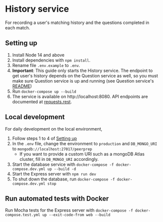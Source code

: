 # History service
For recording a user's matching history and the questions completed in each match.
## Setting up

1. Install Node 14 and above
2. Install dependencies with `npm install`.
3. Rename file `.env.example` to `.env`.
4. **Important**: This guide only starts the History service. The endpoint to get user's history depends on the Question service as well, so you must make sure Question service is up and running (see Question service's [README](../question-service/README.md))
5. Run `docker-compose up --build`
6. The service is available on http://localhost:8080. API endpoints are documented at [requests.rest](./requests.rest).

## Local development
For daily development on the local environment, 
1. Follow steps 1 to 4 of [Setting up](#setting-up)
2. In the `.env` file, change the environment to `production` and `DB_MONGO_URI` to `mongodb://localhost:27017/peerprep`
    - If you want to provide a custom URI such as a mongoDB Atlas cluster, fill in `DB_MONGO_URI` accordingly.
3. Start the database service with `docker-compose -f docker-compose.dev.yml up --build -d`
4. Start the Express server with `npm run dev`
5. To shut down the database, run `docker-compose -f docker-compose.dev.yml stop`

## Run automated tests with Docker
Run Mocha tests for the Express server with `docker-compose -f docker-compose.test.yml up --exit-code-from web --build`
